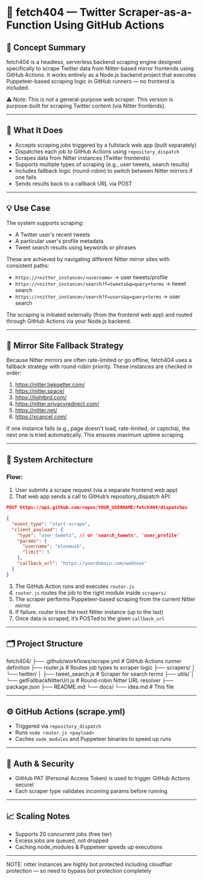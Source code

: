 # 🧠 fetch404 — Twitter Scraper-as-a-Function Using GitHub Actions

## 📌 Concept Summary

fetch404 is a headless, serverless backend scraping engine designed specifically to scrape Twitter data from Nitter-based mirror frontends using GitHub Actions. It works entirely as a Node.js backend project that executes Puppeteer-based scraping logic in GitHub runners — no frontend is included.

⚠️ Note: This is not a general-purpose web scraper. This version is purpose-built for scraping Twitter content (via Nitter frontends).

---

## 🎯 What It Does

- Accepts scraping jobs triggered by a fullstack web app (built separately)
- Dispatches each job to GitHub Actions using `repository_dispatch`
- Scrapes data from Nitter instances (Twitter frontends)
- Supports multiple types of scraping (e.g., user tweets, search results)
- Includes fallback logic (round-robin) to switch between Nitter mirrors if one fails
- Sends results back to a callback URL via POST

---

## 💡 Use Case

The system supports scraping:

- A Twitter user's recent tweets
- A particular user's profile metadata
- Tweet search results using keywords or phrases

These are achieved by navigating different Nitter mirror sites with consistent paths:

- `https://<nitter_instance>/<username>` → user tweets/profile
- `https://<nitter_instance>/search?f=tweets&q=query+terms` → tweet search
- `https://<nitter_instance>/search?f=users&q=query+terms` → user search

The scraping is initiated externally (from the frontend web app) and routed through GitHub Actions via your Node.js backend.

---

## 🔁 Mirror Site Fallback Strategy

Because Nitter mirrors are often rate-limited or go offline, fetch404 uses a fallback strategy with round-robin priority. These instances are checked in order:

1. https://nitter.tiekoetter.com/
2. https://nitter.space/
3. https://lightbrd.com/
4. https://nitter.privacyredirect.com/
5. https://nitter.net/
6. https://xcancel.com/

If one instance fails (e.g., page doesn't load, rate-limited, or captcha), the next one is tried automatically. This ensures maximum uptime scraping.

---

## 🧠 System Architecture

### Flow:

1. User submits a scrape request (via a separate frontend web app)
2. That web app sends a call to GitHub’s repository_dispatch API:

```json
POST https://api.github.com/repos/YOUR_USERNAME/fetch404/dispatches

{
  "event_type": "start-scrape",
  "client_payload": {
    "type": "user_tweets", // or 'search_tweets', 'user_profile'
    "params": {
      "username": "elonmusk",
      "limit": 5
    },
    "callback_url": "https://yourdomain.com/webhook"
  }
}
````

3. The GitHub Action runs and executes `router.js`
4. `router.js` routes the job to the right module inside `scrapers/`
5. The scraper performs Puppeteer-based scraping from the current Nitter mirror
6. If failure, router tries the next Nitter instance (up to the last)
7. Once data is scraped, it’s POSTed to the given `callback_url`

---

## 🗂️ Project Structure

fetch404/
├── .github/workflows/scrape.yml     # GitHub Actions runner definition
├── router.js                        # Routes job types to scraper logic
├── scrapers/
│   └── twitter/
│       ├── tweet_search.js          # Scraper for search terms
├── utils/
│   └── getFallbackNitterUrl.js      # Round-robin Nitter URL resolver
├── package.json
├── README.md
└── docs/
    └── idea.md                       # This file

---

## ⚙️ GitHub Actions (scrape.yml)

* Triggered via `repository_dispatch`
* Runs `node router.js <payload>`
* Caches `node_modules` and Puppeteer binaries to speed up runs

---

## 🔐 Auth & Security

* GitHub PAT (Personal Access Token) is used to trigger GitHub Actions securel
* Each scraper type validates incoming params before running

---

## 📈 Scaling Notes

* Supports 20 concurrent jobs (free tier)
* Excess jobs are queued, not dropped
* Caching node\_modules & Puppeteer speeds up executions

---

NOTE: nitter instances are highly bot protected including cloudflair protection — so need to bypass bot protection completely
